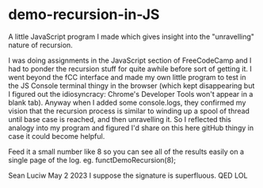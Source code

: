 # demo-recursion-in-JS
A little JavaScript program I made which gives insight into the "unravelling" nature of recursion.

I was doing assignments in the JavaScript section of FreeCodeCamp and I had to ponder the recursion stuff for quite awhile before sort of getting it. I went beyond the fCC interface and made my own little program to test in the JS Console terminal thingy in the browser (which kept disappearing but I figured out the idiosyncracy: Chrome's Developer Tools won't appear in a blank tab). Anyway when I added some console.logs, they confirmed my vision that the recursion process is similar to winding up a spool of thread until base case is reached, and then unravelling it. So I reflected this analogy into my program and figured I'd share on this here gitHub thingy in case it could become helpful.

Feed it a small number like 8 so you can see all of the results easily on a single page of the log.
eg. 
functDemoRecursion(8);

Sean Luciw May 2 2023
I suppose the signature is superfluous.
QED LOL
